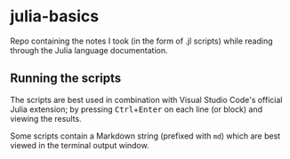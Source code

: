 # julia-basics
Repo containing the notes I took (in the form of .jl scripts)
while reading through the Julia language documentation.

## Running the scripts
The scripts are best used in combination with
Visual Studio Code's official Julia extension;
by pressing <kbd>Ctrl</kbd>+<kbd>Enter</kbd> on each line (or block)
and viewing the results.

Some scripts contain a Markdown string (prefixed with `md`)
which are best viewed in the terminal output window.

